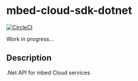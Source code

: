 # mbed-cloud-sdk-dotnet

[![CircleCI](https://circleci.com/gh/ARMmbed/mbed-cloud-sdk-dotnet.svg?style=svg&circle-token=68538baa897f82e3dcc38a48315e9ba24977b183)](https://circleci.com/gh/ARMmbed/mbed-cloud-sdk-dotnet)

Work in progress...

## Description
.Net API for mbed Cloud services
